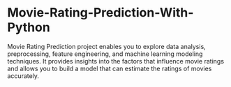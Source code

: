 # Movie-Rating-Prediction-With-Python
Movie Rating Prediction project enables you to explore data analysis, preprocessing, feature engineering, and machine learning modeling techniques. It provides insights into the factors that influence movie ratings and allows you to build a model that can estimate the ratings of movies accurately.
